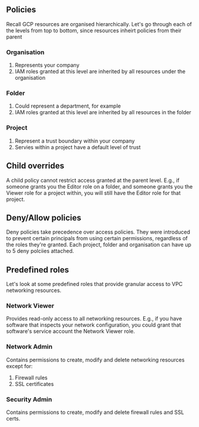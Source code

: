 ## Policies
Recall GCP resources are organised hierarchically.
Let's go through each of the levels from top to bottom, since resources inheirt policies from their parent

### Organisation
1. Represents your company
1. IAM roles granted at this level are inherited by all resources under the organisation
### Folder
1. Could represent a department, for example
1. IAM roles granted at this level are inherited by all resources in the folder
### Project
1. Represent a trust boundary within your company
1. Servies within a project have a default level of trust

## Child overrides
A child policy cannot restrict access granted at the parent level.
E.g., if someone grants you the Editor role on a folder, and someone grants you the Viewer role for a project within, you will still have the Editor role for that project.

## Deny/Allow policies
Deny policies take precedence over access policies.
They were introduced to prevent certain principals from using certain permissions, regardless of the roles they're granted.
Each project, folder and organisation can have up to 5 deny polciies attached.

## Predefined roles
Let's look at some predefined roles that provide granular access to VPC networking resources.
### Network Viewer
Provides read-only access to all networking resources.
E.g., if you have software that inspects your network configuration, you could grant that software's service account the Network Viewer role.
### Network Admin
Contains permissions to create, modify and delete networking resources except for:
1. Firewall rules
1. SSL certificates
### Security Admin
Contains permissions to create, modify and delete firewall rules and SSL certs.
